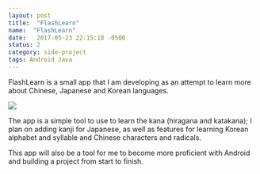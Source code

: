```yaml
---
layout: post
title:  "FlashLearn"
name:  "FlashLearn"
date:   2017-05-23 22:15:18 -0500
status: 2
category: side-project 
tags: Android Java
---
```


FlashLearn is a small app that I am developing as an attempt to learn more about Chinese, Japanese and Korean languages.

<img src="{{site.baseurl}}/images/projects/FlashLearn.jpg"/>

The app is a simple tool to use to learn the kana (hiragana and katakana); I plan on adding kanji for Japanese, as well as features for learning Korean alphabet and syllable and Chinese characters and radicals.

This app will also be a tool for me to become more proficient with Android and building a project from start to finish.
